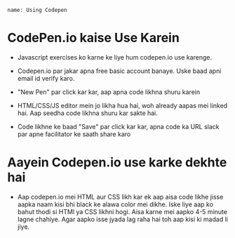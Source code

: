```ngMeta
name: Using Codepen
```

# CodePen.io kaise Use Karein

- Javascript exercises ko karne ke liye hum codepen.io use karenge.

- Codepen.io par jakar apna free basic account banaye. Uske baad apni email id verify karo.
 
- "New Pen" par click kar kar, aap apna code likhna shuru karein

- HTML/CSS/JS editor mein jo likha hua hai, woh already aapas mei linked hai. Aap seedha code likhna shuru kar sakte hai.

- Code likhne ke baad "Save" par click kar kar, apna code ka URL slack par apne facilitator ke saath share karo


# Aayein Codepen.io use karke dekhte hai
- Aap codepen.io mei HTML aur CSS likh kar ek aap aisa code likhe jisse aapka naam kisi bhi black ke alawa color mei dikhe. Iske liye aap ko bahut thodi si HTMl ya CSS likhni hogi. Aisa karne mei aapko 4-5 minute lagne chahiye. Agar aapko isse jyada lag raha hai toh aap kisi ki madad li jiye.
